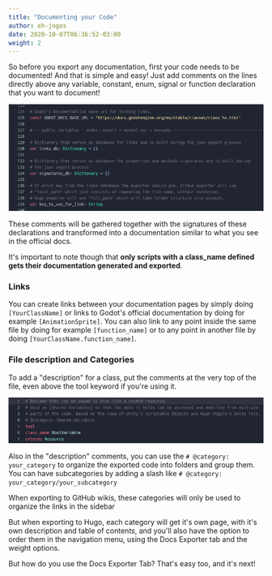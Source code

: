 ```yaml
---
title: "Documenting your Code"
author: eh-jogos  
date: 2020-10-07T06:36:52-03:00
weight: 2
---
```


So before you export any documentation, first your code needs to be documented! And that is simple and easy! Just add comments on the lines directly above any variable, constant, enum, signal or function declaration that you want to document! 

![Image with examples](/images/documenting_basic.png)

These comments will be gathered together with the signatures of these declarations and transformed into a documentation similar to what you see in the official docs. 

It's important to note though that **only scripts with a class_name defined gets their documentation generated and exported**.

### Links

You can create links between your documentation pages by simply doing `[YourClassName]` or links to Godot's official documentation by doing for example `[AnimationSprite]`. You can also link to any point inside the same file by doing for example `[function_name]` or to any point in another file by doing `[YourClassName.function_name]`.

### File description and Categories

To add a "description" for a class, put the comments at the very top of the file, even above the tool keyword if you're using it.

![Image with example](/images/documenting_description_categories.png)

Also in the "description" comments, you can use the `# @category: your_category` to organize the exported code into folders and group them. You can have subcategories by adding a slash like `# @category: your_category/your_subcategory`

When exporting to GitHub wikis, these categories will only be used to organize the links in the sidebar

But when exporting to Hugo, each category will get it's own page, with it's own description and table of contents, and you'll also have the option to order them in the navigation menu, using the Docs Exporter tab and the weight options.

But how do you use the Docs Exporter Tab? That's easy too, and it's next!

